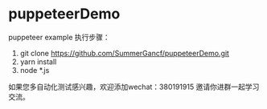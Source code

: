 # puppeteerDemo
puppeteer example
执行步骤：
1. git clone  https://github.com/SummerGancf/puppeteerDemo.git
2. yarn install
3. node *.js
 
 如果您多自动化测试感兴趣，欢迎添加wechat：380191915
 邀请你进群一起学习交流。
